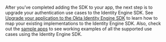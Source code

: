 
After you’ve completed adding the SDK to your app, the next step is to upgrade your authentication use cases to the Identity Engine SDK. See [Upgrade your application to the Okta Identity Engine SDK](/docs/guides/oie-upgrade-api-sdk-to-oie-sdk/nodejs/main/) to learn how to map your existing implementations to the Identity Engine SDK. Also, check out the [sample apps](/docs/guides/oie-embedded-common-run-samples) to see working examples of all the supported use cases using the Identity Engine SDK.

